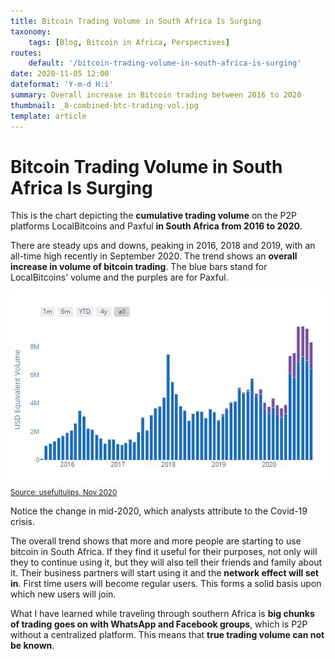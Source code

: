 ```yaml
---
title: Bitcoin Trading Volume in South Africa Is Surging
taxonomy:
    tags: [Blog, Bitcoin in Africa, Perspectives]
routes:
    default: '/bitcoin-trading-volume-in-south-africa-is-surging'
date: 2020-11-05 12:00
dateformat: 'Y-m-d H:i'
summary: Overall increase in Bitcoin trading between 2016 to 2020
thumbnail: _8-combined-btc-trading-vol.jpg
template: article
---
```



# Bitcoin Trading Volume in South Africa Is Surging

This is the chart depicting the <strong>cumulative trading volume</strong> on the P2P platforms LocalBitcoins and Paxful <strong>in South Africa from 2016 to 2020</strong>.

There are steady ups and downs, peaking in 2016, 2018 and 2019, with an all-time high recently in September 2020. The trend shows an <strong>overall increase in volume of bitcoin trading</strong>. The blue bars stand for LocalBitcoins' volume and the purples are for Paxful.

![Combined bitcoin trading volume](_8-combined-btc-trading-vol.jpg) 
<small> [Source: usefultulips, Nov 2020](https://www.usefultulips.org/combined_ZAR_Page.html) </small>

Notice the change in mid-2020, which analysts attribute to the Covid-19 crisis.

The overall trend shows that more and more people are starting to use bitcoin in South Africa. If they find it useful for their purposes, not only will they to continue using it, but they will also tell their friends and family about it. Their business partners will start using it and the <strong>network effect will set in</strong>. First time users will become regular users. This forms a solid basis upon which new users will join. 

What I have learned while traveling through southern Africa is <strong>big chunks of trading goes on with WhatsApp and Facebook groups</strong>, which is P2P without a centralized platform. This means that <strong>true trading volume can not be known</strong>. 